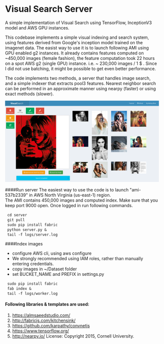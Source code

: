 Visual Search Server
===============

A simple implementation of Visual Search using TensorFlow, InceptionV3 model and AWS GPU instances.

This codebase implements a simple visual indexing and search system, using features derived from Google's inception 
model trained on the imagenet data. The easist way to use it is to launch following AMI using GPU enabled g2 instances.
It already contains features computed on ~450,000 images (female fashion), the feature computation took 22 hours on 
a spot AWS g2 (single GPU) instance. i.e. ~ 230,000 images / 1 $ . Since I did not use batching, it might be possible to 
get even better performance.

The code implements two methods, a server that handles image search, and a simple indexer that extracts pool3 features.
Nearest neighbor search can be performed in an approximate manner using nearpy (faster) or using exact methods (slower).
 
![Alpha Screenshot](appcode/static/alpha3.png "Alpha Screenshot")     


####Run server 
The easiest way to use the code is to launch "ami-537b2339" in AWS North Virginia (us-east-1) region.     
The AMI contains 450,000 images and computed index. Make sure that you keep port 9000 open.
Once logged in run following commands.

 ```
  cd server
  git pull
  sudo pip install fabric
  python server.py &
  tail -f logs/server.log
```

####Index images

- configure AWS cli, using aws configure   
- We strongly recommended using IAM roles, rather than manually entering credentials. 
- copy images in ~/Dataset folder   
- set BUCKET_NAME and PREFIX in settings.py    


 ```
  sudo pip install fabric
  fab index &
  tail -f logs/worker.log
```


#### Following libraries & templates are used:
1. https://almsaeedstudio.com/
2. http://fabricjs.com/kitchensink/
3. https://github.com/karpathy/convnetjs
4. https://www.tensorflow.org/ 
5. http://nearpy.io/
License:
Copyright 2015, Cornell University. 
